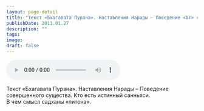 ```yaml
---
layout: page-detail
title: "Текст «Бхагавата Пурана». Наставления Нарады – Поведение <br> совершенного существа"
publishDate: 2011.01.27
description: ""
tags:
image:
draft: false
---
```


<audio title="2011.01.27 - Текст «Бхагавата Пурана». Наставления Нарады – Поведение <br> совершенного существа.mp3" src="https://filer-api.advayta.org/v1.0/public/files/74277" controls=""></audio>

 Текст «Бхагавата Пурана». Наставления Нарады – Поведение   
 совершенного существа. Кто есть истинный санньяси.  
 В чем смысл садханы «питона». 

  
